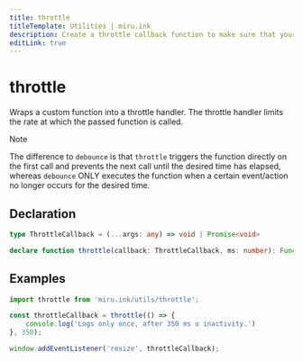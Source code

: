 ```yaml
---
title: throttle
titleTemplate: Utilities | miru.ink
description: Create a throttle callback function to make sure that your function is not spammed continuously.
editLink: true
---
```


# throttle <Badge text="v0.1.0" />

Wraps a custom function into a throttle handler. The throttle handler limits the rate at which the 
passed function is called.

> [!NOTE]
> The difference to `debounce` is that `throttle` triggers the function directly on the first call 
> and prevents the next call until the desired time has elapsed, whereas `debounce` ONLY executes 
> the function when a certain event/action no longer occurs for the desired time.

## Declaration

```ts
type ThrottleCallback = (...args: any) => void | Promise<void>

declare function throttle(callback: ThrottleCallback, ms: number): Function
```

## Examples

```ts
import throttle from 'miru.ink/utils/throttle';

const throttleCallback = throttle(() => {
    console.log('Logs only once, after 350 ms o inactivity.')
}, 350);

window.addEventListener('resize', throttleCallback);
```
